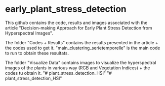# early_plant_stress_detection

This github contains the code, results and images associated with the article "Decision-making Approach for Early Plant Stress
Detection from Hyperspectral Images".

The folder "Codes + Results" contains the results presented in the article + the codes used to get it. 
"main_clustering_serietemporelle" is the main code to run to obtain these resultats.

The folder "Visualize Data" contains images to visualize the hyperspectral images of the plants in various way (RGB and Vegetation Indices) + the codes tu obtain it.
"# plant_stress_detection_HSI" 
"# plant_stress_detection_HSI" 
